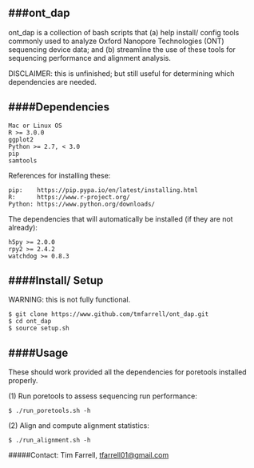 ###ont_dap
----------

ont_dap is a collection of bash scripts that (a) help install/ config tools commonly 
used to analyze Oxford Nanopore Technologies (ONT) sequencing device data; and (b) 
streamline the use of these tools for sequencing performance and alignment analysis.

DISCLAIMER: this is unfinished; but still useful for determining which dependencies are needed.  

####Dependencies
----------------
    Mac or Linux OS    
    R >= 3.0.0 
    ggplot2
    Python >= 2.7, < 3.0
    pip
	samtools

References for installing these:  
	
    pip: 	https://pip.pypa.io/en/latest/installing.html  
	R: 		https://www.r-project.org/  
	Python:	https://www.python.org/downloads/  

The dependencies that will automatically be installed (if they are not already):
	 
    h5py >= 2.0.0  
	rpy2 >= 2.4.2  
	watchdog >= 0.8.3


####Install/ Setup
------------------

WARNING: this is not fully functional.

	$ git clone https://www.github.com/tmfarrell/ont_dap.git
	$ cd ont_dap
	$ source setup.sh   


####Usage
---------

These should work provided all the dependencies for poretools installed properly.   

(1) Run poretools to assess sequencing run performance: 

    $ ./run_poretools.sh -h 
    
(2) Align and compute alignment statistics: 
    
    $ ./run_alignment.sh -h 
    

#####Contact: 
Tim Farrell, tfarrell01@gmail.com
